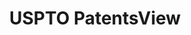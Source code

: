 ---
bigquery: https://console.cloud.google.com/bigquery?p=patents-public-data&d=patentsview&page=dataset
citation: Attribution should be given to PatentsView for use, distribution, or derivative
  works.
code: https://github.com/CSSIP-AIR/PatentsView-Code-Snippets/
contributors: USPTO
cost: None
description: 'PatentsView includes US patent data including raw data (summaries, applications,
  pregrant applications), disambugations of inventors and assignees, and inventor
  gender estimates.  Also foreign priority data, # of figures and sheets, and government
  interest statements.'
documentation: https://patentsview.org/query/builder-faqs
last_edit: Mon, 04 Apr 2022 19:02:57 GMT
location: https://patentsview.org/
maintained_by: USPTO
record_creation_timestamp: 12/2/2020 17:20:46
schema_fields: '[''disamb_inventor_id_20200331'', ''disamb_inventor_id_20190312'',
  ''country_transformed'', ''category_id'', ''deceased'', ''_371_date'', ''section_id'',
  ''contract_award_number'', ''disamb_inventor_id_20181127'', ''disamb_assignee_id_20200331'',
  ''subclass_id'', ''classification_data_source'', ''name_first'', ''withdrawn'',
  ''relkind'', ''ipc_version_indicator'', ''sequence'', ''rule_47'', ''term_grant'',
  ''id'', ''name'', ''section'', ''disamb_inventor_id_20200630'', ''citation_id'',
  ''designation'', ''name_last'', ''rel_id'', ''subsection_id'', ''organization_id'',
  ''classification_level'', ''rawlocation_id'', ''doc_type'', ''group'', ''disamb_assignee_id_20181127'',
  ''disamb_assignee_id_20191231'', ''disamb_inventor_id_20200929'', ''type'', ''rawinventor_id'',
  ''disamb_assignee_id_20190820'', ''filename'', ''longitude'', ''doctype'', ''classification_value'',
  ''ipc_class'', ''action_date'', ''lapse_of_patent'', ''term_extension'', ''status'',
  ''rawassignee_id'', ''num_claims'', ''kind'', ''disclaimer_date'', ''series_code'',
  ''variety'', ''disamb_assignee_id_20190312'', ''publication_number'', ''level_two'',
  ''role'', ''num'', ''level_one'', ''disamb_assignee_id_20191008'', ''subgroup_id'',
  ''field_id'', ''disamb_inventor_id_20191231'', ''disamb_inventor_id_20190820'',
  ''disamb_inventor_id_20201229'', ''application_id'', ''male_flag'', ''group_id'',
  ''length'', ''gi_statement'', ''disamb_inventor_id_20170808'', ''country'', ''disamb_inventor_id_20171226'',
  ''symbol_position'', ''organization'', ''num_figures'', ''state'', ''subclass'',
  ''level_three'', ''fname'', ''reldocno'', ''county'', ''disamb_assignee_id_20200630'',
  ''dependent'', ''patent_id'', ''disamb_inventor_id_20170307'', ''text'', ''main_group'',
  ''latlong'', ''city'', ''f371_date'', ''disamb_inventor_id_20171003'', ''disamb_assignee_id_20200929'',
  ''lname'', ''location_id'', ''title'', ''inventor_id'', ''f102_date'', ''abstract'',
  ''field_title'', ''classification_status'', ''category'', ''county_fips'', ''subcategory_id'',
  ''exemplary'', ''disamb_inventor_id_20191008'', ''male'', ''latin_name'', ''sector_title'',
  ''latitude'', ''term_disclaimer'', ''assignee_id'', ''applicant_type'', ''num_sheets'',
  ''state_fips'', ''disamb_inventor_id_20180528'', ''uuid'', ''lawyer_id'', ''mainclass_id'',
  ''attribution_status'', ''subgroup'', ''_102_date'', ''number'', ''date'']'
shortname: patentsview
tags:
- disambiguation
- United States
- gender
terms_of_use: Creative Commons Attribution 4.0 International License.
timeframe: 1963-1999
title: USPTO PatentsView
uuid: cf1780b1-e265-4e49-8d1d-83b9cfe0fd9a
---